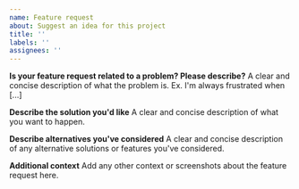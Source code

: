 ```yaml
---
name: Feature request
about: Suggest an idea for this project
title: ''
labels: ''
assignees: ''
---
```


**Is your feature request related to a problem? Please describe?**
A clear and concise description of what the problem is. Ex. I'm always frustrated when [...]

**Describe the solution you'd like**
A clear and concise description of what you want to happen.

**Describe alternatives you've considered**
A clear and concise description of any alternative solutions or features you've considered.

**Additional context**
Add any other context or screenshots about the feature request here.

